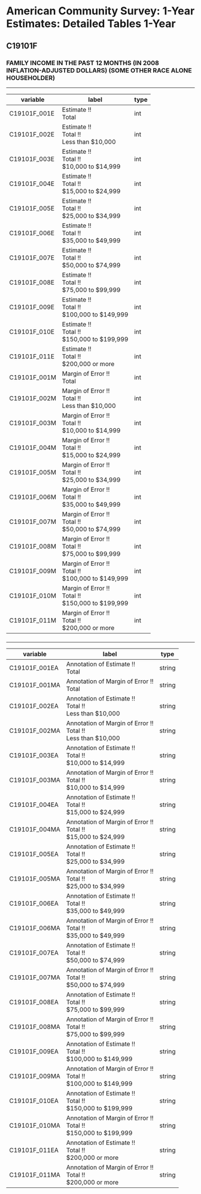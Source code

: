 # American Community Survey: 1-Year Estimates: Detailed Tables 1-Year

## C19101F

### FAMILY INCOME IN THE PAST 12 MONTHS (IN 2008 INFLATION-ADJUSTED DOLLARS) (SOME OTHER RACE ALONE HOUSEHOLDER)

___

| variable | label | type |
| ----- | ----- | ----- |
| C19101F_001E | Estimate !!<br>Total | int |
| C19101F_002E | Estimate !!<br>Total !!<br>Less than $10,000 | int |
| C19101F_003E | Estimate !!<br>Total !!<br>$10,000 to $14,999 | int |
| C19101F_004E | Estimate !!<br>Total !!<br>$15,000 to $24,999 | int |
| C19101F_005E | Estimate !!<br>Total !!<br>$25,000 to $34,999 | int |
| C19101F_006E | Estimate !!<br>Total !!<br>$35,000 to $49,999 | int |
| C19101F_007E | Estimate !!<br>Total !!<br>$50,000 to $74,999 | int |
| C19101F_008E | Estimate !!<br>Total !!<br>$75,000 to $99,999 | int |
| C19101F_009E | Estimate !!<br>Total !!<br>$100,000 to $149,999 | int |
| C19101F_010E | Estimate !!<br>Total !!<br>$150,000 to $199,999 | int |
| C19101F_011E | Estimate !!<br>Total !!<br>$200,000 or more | int |
| C19101F_001M | Margin of Error !!<br>Total | int |
| C19101F_002M | Margin of Error !!<br>Total !!<br>Less than $10,000 | int |
| C19101F_003M | Margin of Error !!<br>Total !!<br>$10,000 to $14,999 | int |
| C19101F_004M | Margin of Error !!<br>Total !!<br>$15,000 to $24,999 | int |
| C19101F_005M | Margin of Error !!<br>Total !!<br>$25,000 to $34,999 | int |
| C19101F_006M | Margin of Error !!<br>Total !!<br>$35,000 to $49,999 | int |
| C19101F_007M | Margin of Error !!<br>Total !!<br>$50,000 to $74,999 | int |
| C19101F_008M | Margin of Error !!<br>Total !!<br>$75,000 to $99,999 | int |
| C19101F_009M | Margin of Error !!<br>Total !!<br>$100,000 to $149,999 | int |
| C19101F_010M | Margin of Error !!<br>Total !!<br>$150,000 to $199,999 | int |
| C19101F_011M | Margin of Error !!<br>Total !!<br>$200,000 or more | int |
### 

___

| variable | label | type |
| ----- | ----- | ----- |
| C19101F_001EA | Annotation of Estimate !!<br>Total | string |
| C19101F_001MA | Annotation of Margin of Error !!<br>Total | string |
| C19101F_002EA | Annotation of Estimate !!<br>Total !!<br>Less than $10,000 | string |
| C19101F_002MA | Annotation of Margin of Error !!<br>Total !!<br>Less than $10,000 | string |
| C19101F_003EA | Annotation of Estimate !!<br>Total !!<br>$10,000 to $14,999 | string |
| C19101F_003MA | Annotation of Margin of Error !!<br>Total !!<br>$10,000 to $14,999 | string |
| C19101F_004EA | Annotation of Estimate !!<br>Total !!<br>$15,000 to $24,999 | string |
| C19101F_004MA | Annotation of Margin of Error !!<br>Total !!<br>$15,000 to $24,999 | string |
| C19101F_005EA | Annotation of Estimate !!<br>Total !!<br>$25,000 to $34,999 | string |
| C19101F_005MA | Annotation of Margin of Error !!<br>Total !!<br>$25,000 to $34,999 | string |
| C19101F_006EA | Annotation of Estimate !!<br>Total !!<br>$35,000 to $49,999 | string |
| C19101F_006MA | Annotation of Margin of Error !!<br>Total !!<br>$35,000 to $49,999 | string |
| C19101F_007EA | Annotation of Estimate !!<br>Total !!<br>$50,000 to $74,999 | string |
| C19101F_007MA | Annotation of Margin of Error !!<br>Total !!<br>$50,000 to $74,999 | string |
| C19101F_008EA | Annotation of Estimate !!<br>Total !!<br>$75,000 to $99,999 | string |
| C19101F_008MA | Annotation of Margin of Error !!<br>Total !!<br>$75,000 to $99,999 | string |
| C19101F_009EA | Annotation of Estimate !!<br>Total !!<br>$100,000 to $149,999 | string |
| C19101F_009MA | Annotation of Margin of Error !!<br>Total !!<br>$100,000 to $149,999 | string |
| C19101F_010EA | Annotation of Estimate !!<br>Total !!<br>$150,000 to $199,999 | string |
| C19101F_010MA | Annotation of Margin of Error !!<br>Total !!<br>$150,000 to $199,999 | string |
| C19101F_011EA | Annotation of Estimate !!<br>Total !!<br>$200,000 or more | string |
| C19101F_011MA | Annotation of Margin of Error !!<br>Total !!<br>$200,000 or more | string |

